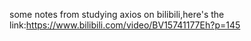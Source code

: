 some notes from studying axios on bilibili,here's the link:https://www.bilibili.com/video/BV15741177Eh?p=145
